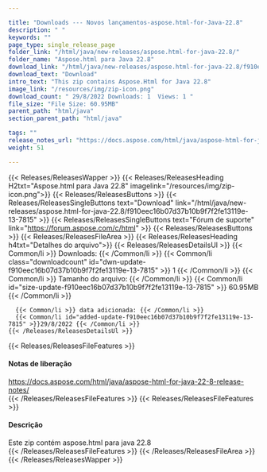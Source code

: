 ```yaml
---

title: "Downloads --- Novos lançamentos-aspose.html-for-Java-22.8"
description: " "
keywords: ""
page_type: single_release_page
folder_link: "/html/java/new-releases/aspose.html-for-java-22.8/"
folder_name: "Aspose.html para Java 22.8"
download_link: "/html/java/new-releases/aspose.html-for-java-22.8/f910eec16b07d37b10b9f7f2fe13119e-13-7815"
download_text: "Download"
intro_text: "This zip contains Aspose.Html for Java 22.8"
image_link: "/resources/img/zip-icon.png"
download_count: " 29/8/2022 Downloads: 1  Views: 1 "
file_size: "File Size: 60.95MB"
parent_path: "html/java"
section_parent_path: "html/java"

tags: ""
release_notes_url: "https://docs.aspose.com/html/java/aspose-html-for-java-22-8-release-notes/"
weight: 51

---
```


{{< Releases/ReleasesWapper >}}
  {{< Releases/ReleasesHeading H2txt="Aspose.html para Java 22.8" imagelink="/resources/img/zip-icon.png">}}
  {{< Releases/ReleasesButtons >}}
    {{< Releases/ReleasesSingleButtons text="Download" link="/html/java/new-releases/aspose.html-for-java-22.8/f910eec16b07d37b10b9f7f2fe13119e-13-7815" >}}
    {{< Releases/ReleasesSingleButtons text="Fórum de suporte" link="https://forum.aspose.com/c/html" >}}
  {{< Releases/ReleasesButtons >}}
  {{< Releases/ReleasesFileArea >}}
    {{< Releases/ReleasesHeading h4txt="Detalhes do arquivo">}}
    {{< Releases/ReleasesDetailsUl >}}
      {{< Common/li >}} Downloads: {{< /Common/li >}}
      {{< Common/li class="downloadcount" id="dwn-update-f910eec16b07d37b10b9f7f2fe13119e-13-7815" >}} 1 {{< /Common/li >}}
      {{< Common/li >}} Tamanho do arquivo: {{< /Common/li >}}
      {{< Common/li id="size-update-f910eec16b07d37b10b9f7f2fe13119e-13-7815" >}} 60.95MB {{< /Common/li >}}

      {{< Common/li >}} data adicionada: {{< /Common/li >}}
      {{< Common/li id="added-update-f910eec16b07d37b10b9f7f2fe13119e-13-7815" >}}29/8/2022 {{< /Common/li >}}
    {{< /Releases/ReleasesDetailsUl >}}

  {{< Releases/ReleasesFileFeatures >}}
      <h4>Notas de liberação</h4><div><a href='https://docs.aspose.com/html/java/aspose-html-for-java-22-8-release-notes/'>https://docs.aspose.com/html/java/aspose-html-for-java-22-8-release-notes/</a></div>
  {{< /Releases/ReleasesFileFeatures >}}
  {{< Releases/ReleasesFileFeatures >}}
      <h4>Descrição</h4><div class="HTMLDescription">Este zip contém aspose.html para java 22.8</div>
  {{< /Releases/ReleasesFileFeatures >}}
 {{< /Releases/ReleasesFileArea >}}
{{< /Releases/ReleasesWapper >}}


